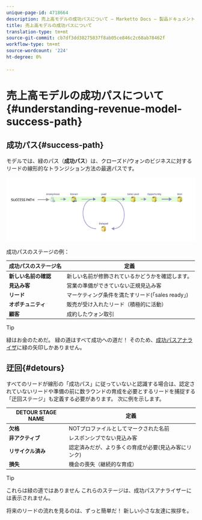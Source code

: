 ```yaml
---
unique-page-id: 4718664
description: 売上高モデルの成功パスについて — Marketto Docs — 製品ドキュメント
title: 売上高モデルの成功パスについて
translation-type: tm+mt
source-git-commit: cb7df3dd38275837f8ab05ce846c2c68ab78462f
workflow-type: tm+mt
source-wordcount: '224'
ht-degree: 0%

---
```



# 売上高モデルの成功パスについて{#understanding-revenue-model-success-path}

## 成功パス{#success-path}

モデルでは、緑のパス（**成功パス**）は、クローズド/ウォンのビジネスに対するリードの線形的なトランジション方法の最適パスです。

![—](assets/image2015-6-12-17-3a12-3a18.png)

成功パスのステージの例：

| **成功パスのステージ名** | **定義** |
|---|---|
| **新しい名前の確認** | 新しい名前が修飾されているかどうかを確認します。 |
| **見込み客** | 営業の準備ができていない正規見込み客 |
| **リード** | マーケティング条件を満たすリード(「sales ready」) |
| **オポチュニティ** | 販売が受け入れたリード（積極的に活動） |
| **顧客** | 成約したウォン取引 |

>[!TIP]
>
>緑はお金のためだ。 緑の道はすべて成功への道だ！ そのため、[成功パスアナライザ](using-the-success-path-analyzer.md)に緑の矢印しかありません。

## 迂回{#detours}

すべてのリードが線形の「成功パス」に従っていないと認識する場合は、認定されていないリードや準備の前に数ラウンドの育成を必要とするリードを捕捉する「迂回ステージ」も定義する必要があります。 次に例を示します。

| **DETOUR STAGE NAME** | **定義** |
|---|---|
| **欠格** | NOTプロファイルとしてマークされた名前 |
| **非アクティブ** | レスポンシブでない見込み客 |
| **リサイクル済み** | 認定済みだが、より多くの育成が必要(見込み客にリンク) |
| **損失** | 機会の喪失（継続的な育成） |

>[!TIP]
>
>これらは緑の道ではありません これらのステージは、成功パスアナライザーには表示されません。

将来のリードの流れを見るのは、ずっと簡単だ！ 新しい小さな友達に挨拶を。
